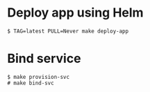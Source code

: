 # Deploy app using Helm

```console
$ TAG=latest PULL=Never make deploy-app
```

# Bind service

```console
$ make provision-svc
# make bind-svc
```

